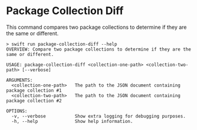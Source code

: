 # Package Collection Diff

This command compares two package collections to determine if they are the same or different.

```
> swift run package-collection-diff --help
OVERVIEW: Compare two package collections to determine if they are the same or different.

USAGE: package-collection-diff <collection-one-path> <collection-two-path> [--verbose]

ARGUMENTS:
  <collection-one-path>   The path to the JSON document containing package collection #1 
  <collection-two-path>   The path to the JSON document containing package collection #2 

OPTIONS:
  -v, --verbose           Show extra logging for debugging purposes.
  -h, --help              Show help information.
```

